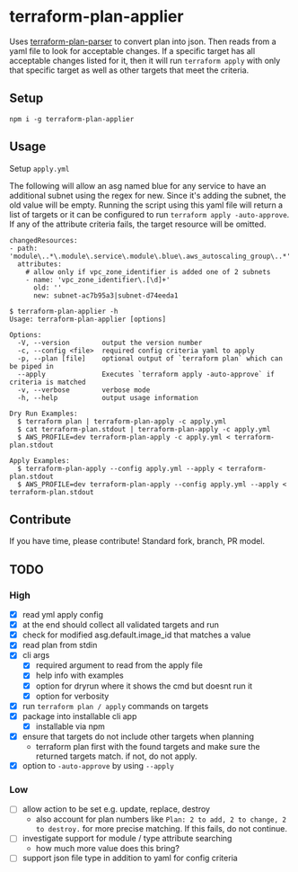 # terraform-plan-applier

Uses [terraform-plan-parser](https://github.com/lifeomic/terraform-plan-parser) to convert plan into json. Then reads from a yaml file to look for acceptable changes. If a specific target has all acceptable changes listed for it, then it will run `terraform apply` with only that specific target as well as other targets that meet the criteria.

## Setup

    npm i -g terraform-plan-applier

## Usage

Setup `apply.yml`

The following will allow an asg named blue for any service to have an additional subnet using the regex for new. Since it's adding the subnet, the old value will be empty. Running the script using this yaml file will return a list of targets or it can be configured to run `terraform apply -auto-approve`. If any of the attribute criteria fails, the target resource will be omitted.

```
changedResources:
- path: 'module\..*\.module\.service\.module\.blue\.aws_autoscaling_group\..*'
  attributes:
    # allow only if vpc_zone_identifier is added one of 2 subnets
    - name: 'vpc_zone_identifier\.[\d]+'
      old: ''
      new: subnet-ac7b95a3|subnet-d74eeda1
```

```
$ terraform-plan-applier -h
Usage: terraform-plan-applier [options]

Options:
  -V, --version        output the version number
  -c, --config <file>  required config criteria yaml to apply
  -p, --plan [file]    optional output of `terraform plan` which can be piped in
  --apply              Executes `terraform apply -auto-approve` if criteria is matched
  -v, --verbose        verbose mode
  -h, --help           output usage information

Dry Run Examples:
  $ terraform plan | terraform-plan-apply -c apply.yml
  $ cat terraform-plan.stdout | terraform-plan-apply -c apply.yml
  $ AWS_PROFILE=dev terraform-plan-apply -c apply.yml < terraform-plan.stdout

Apply Examples:
  $ terraform-plan-apply --config apply.yml --apply < terraform-plan.stdout
  $ AWS_PROFILE=dev terraform-plan-apply --config apply.yml --apply < terraform-plan.stdout
```

## Contribute

If you have time, please contribute! Standard fork, branch, PR model.

## TODO

### High

* [x] read yml apply config
* [x] at the end should collect all validated targets and run
* [x] check for modified asg.default.image_id that matches a value
* [x] read plan from stdin
* [x] cli args
  * [x] required argument to read from the apply file
  * [x] help info with examples
  * [x] option for dryrun where it shows the cmd but doesnt run it
  * [x] option for verbosity
* [x] run `terraform plan / apply` commands on targets
* [x] package into installable cli app
  * [x] installable via npm
* [x] ensure that targets do not include other targets when planning
  * terraform plan first with the found targets and make sure the returned targets match. if not, do not apply.
* [x] option to `-auto-approve` by using `--apply`

### Low

* [ ] allow action to be set e.g. update, replace, destroy
  * also account for plan numbers like `Plan: 2 to add, 2 to change, 2 to destroy.` for more precise matching. If this fails, do not continue.
* [ ] investigate support for module / type attribute searching
  * how much more value does this bring?
* [ ] support json file type in addition to yaml for config criteria
